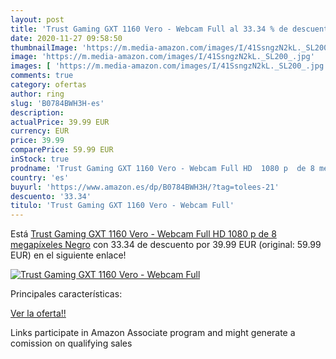 ```yaml
---
layout: post
title: 'Trust Gaming GXT 1160 Vero - Webcam Full al 33.34 % de descuento'
date: 2020-11-27 09:58:50
thumbnailImage: 'https://m.media-amazon.com/images/I/41SsngzN2kL._SL200_.jpg'
image: 'https://m.media-amazon.com/images/I/41SsngzN2kL._SL200_.jpg'
images: [ 'https://m.media-amazon.com/images/I/41SsngzN2kL._SL200_.jpg' ]
comments: true
category: ofertas
author: ring
slug: 'B0784BWH3H-es'
description:
actualPrice: 39.99 EUR
currency: EUR
price: 39.99
comparePrice: 59.99 EUR
inStock: true
prodname: 'Trust Gaming GXT 1160 Vero - Webcam Full HD  1080 p  de 8 megapíxeles  Negro'
country: 'es'
buyurl: 'https://www.amazon.es/dp/B0784BWH3H/?tag=tolees-21'
descuento: '33.34'
titulo: 'Trust Gaming GXT 1160 Vero - Webcam Full'
---
```


Está [Trust Gaming GXT 1160 Vero - Webcam Full HD  1080 p  de 8 megapíxeles  Negro](https://www.amazon.es/dp/B0784BWH3H/?tag=tolees-21) con 33.34 de descuento por 39.99 EUR (original: 59.99 EUR) en el siguiente enlace!

[![Trust Gaming GXT 1160 Vero - Webcam Full](https://m.media-amazon.com/images/I/41SsngzN2kL._SL200_.jpg)](https://www.amazon.es/dp/B0784BWH3H/?tag=tolees-21)

Principales características:


[Ver la oferta!!](https://www.amazon.es/dp/B0784BWH3H/?tag=tolees-21)

Links participate in Amazon Associate program and might generate a comission on qualifying sales



